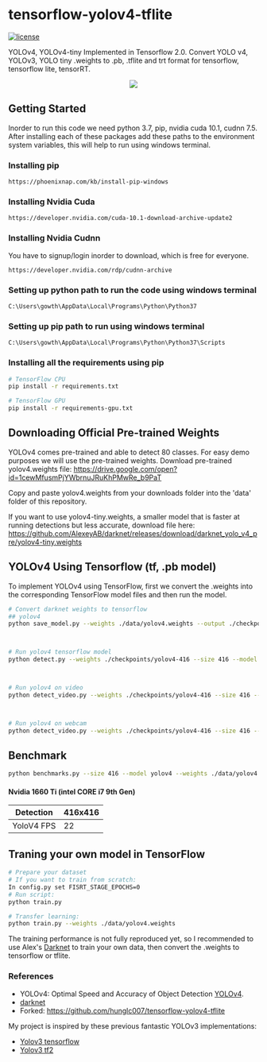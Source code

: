 # tensorflow-yolov4-tflite
[![license](https://img.shields.io/github/license/mashape/apistatus.svg)](LICENSE)

YOLOv4, YOLOv4-tiny Implemented in Tensorflow 2.0. 
Convert YOLO v4, YOLOv3, YOLO tiny .weights to .pb, .tflite and trt format for tensorflow, tensorflow lite, tensorRT.
<p align="center"><img src="data/helpers/demo.gif"\></p>

## Getting Started
Inorder to run this code we need python 3.7, pip, nvidia cuda 10.1, cudnn 7.5. After installing each of these packages add these paths to the environment system variables, this will help to run using windows terminal.
### Installing pip
```
https://phoenixnap.com/kb/install-pip-windows
```
### Installing Nvidia Cuda
```
https://developer.nvidia.com/cuda-10.1-download-archive-update2
```
### Installing Nvidia Cudnn
You have to signup/login inorder to download, which is free for everyone.
```
https://developer.nvidia.com/rdp/cudnn-archive
```
### Setting up python path to run the code using windows terminal
```
C:\Users\gowth\AppData\Local\Programs\Python\Python37
```
### Setting up pip path to run using windows terminal
```
C:\Users\gowth\AppData\Local\Programs\Python\Python37\Scripts
```
###

### Installing all the requirements using pip

```bash
# TensorFlow CPU
pip install -r requirements.txt

# TensorFlow GPU
pip install -r requirements-gpu.txt
```



## Downloading Official Pre-trained Weights
YOLOv4 comes pre-trained and able to detect 80 classes. For easy demo purposes we will use the pre-trained weights.
Download pre-trained yolov4.weights file: https://drive.google.com/open?id=1cewMfusmPjYWbrnuJRuKhPMwRe_b9PaT

Copy and paste yolov4.weights from your downloads folder into the 'data' folder of this repository.

If you want to use yolov4-tiny.weights, a smaller model that is faster at running detections but less accurate, download file here: https://github.com/AlexeyAB/darknet/releases/download/darknet_yolo_v4_pre/yolov4-tiny.weights



## YOLOv4 Using Tensorflow (tf, .pb model)
To implement YOLOv4 using TensorFlow, first we convert the .weights into the corresponding TensorFlow model files and then run the model.
```bash
# Convert darknet weights to tensorflow
## yolov4
python save_model.py --weights ./data/yolov4.weights --output ./checkpoints/yolov4-416 --input_size 416 --model yolov4 



# Run yolov4 tensorflow model
python detect.py --weights ./checkpoints/yolov4-416 --size 416 --model yolov4 --images ./data/images/kite.jpg



# Run yolov4 on video
python detect_video.py --weights ./checkpoints/yolov4-416 --size 416 --model yolov4 --video ./data/video/video.mp4 --output ./detections/results.avi



# Run yolov4 on webcam
python detect_video.py --weights ./checkpoints/yolov4-416 --size 416 --model yolov4 --video 0 --output ./detections/results.avi
```




## Benchmark
```bash
python benchmarks.py --size 416 --model yolov4 --weights ./data/yolov4.weights
```


#### Nvidia 1660 Ti (intel CORE i7 9th Gen)

| Detection   |  416x416 |
|-------------|----------|  
| YoloV4 FPS  |    22    |


## Traning your own model in TensorFlow
```bash
# Prepare your dataset
# If you want to train from scratch:
In config.py set FISRT_STAGE_EPOCHS=0 
# Run script:
python train.py

# Transfer learning: 
python train.py --weights ./data/yolov4.weights
```
The training performance is not fully reproduced yet, so I recommended to use Alex's [Darknet](https://github.com/AlexeyAB/darknet) to train your own data, then convert the .weights to tensorflow or tflite.





### References

  * YOLOv4: Optimal Speed and Accuracy of Object Detection [YOLOv4](https://arxiv.org/abs/2004.10934).
  * [darknet](https://github.com/AlexeyAB/darknet)
  * Forked: https://github.com/hunglc007/tensorflow-yolov4-tflite
   
   My project is inspired by these previous fantastic YOLOv3 implementations:
  * [Yolov3 tensorflow](https://github.com/YunYang1994/tensorflow-yolov3)
  * [Yolov3 tf2](https://github.com/zzh8829/yolov3-tf2)

